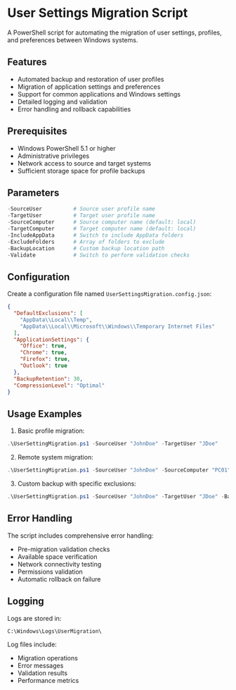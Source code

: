 # User Settings Migration Script

A PowerShell script for automating the migration of user settings, profiles, and preferences between Windows systems.

## Features

- Automated backup and restoration of user profiles
- Migration of application settings and preferences
- Support for common applications and Windows settings
- Detailed logging and validation
- Error handling and rollback capabilities

## Prerequisites

- Windows PowerShell 5.1 or higher
- Administrative privileges
- Network access to source and target systems
- Sufficient storage space for profile backups

## Parameters

```powershell
-SourceUser          # Source user profile name
-TargetUser          # Target user profile name
-SourceComputer      # Source computer name (default: local)
-TargetComputer      # Target computer name (default: local)
-IncludeAppData      # Switch to include AppData folders
-ExcludeFolders      # Array of folders to exclude
-BackupLocation      # Custom backup location path
-Validate            # Switch to perform validation checks
```

## Configuration

Create a configuration file named `UserSettingsMigration.config.json`:

```json
{
  "DefaultExclusions": [
    "AppData\\Local\\Temp",
    "AppData\\Local\\Microsoft\\Windows\\Temporary Internet Files"
  ],
  "ApplicationSettings": {
    "Office": true,
    "Chrome": true,
    "Firefox": true,
    "Outlook": true
  },
  "BackupRetention": 30,
  "CompressionLevel": "Optimal"
}
```

## Usage Examples

1. Basic profile migration:
```powershell
.\UserSettingMigration.ps1 -SourceUser "JohnDoe" -TargetUser "JDoe"
```

2. Remote system migration:
```powershell
.\UserSettingMigration.ps1 -SourceUser "JohnDoe" -SourceComputer "PC01" -TargetUser "JDoe" -TargetComputer "PC02"
```

3. Custom backup with specific exclusions:
```powershell
.\UserSettingMigration.ps1 -SourceUser "JohnDoe" -TargetUser "JDoe" -BackupLocation "D:\Backups" -ExcludeFolders @("Downloads", "Pictures")
```

## Error Handling

The script includes comprehensive error handling:
- Pre-migration validation checks
- Available space verification
- Network connectivity testing
- Permissions validation
- Automatic rollback on failure

## Logging

Logs are stored in:
```
C:\Windows\Logs\UserMigration\
```

Log files include:
- Migration operations
- Error messages
- Validation results
- Performance metrics
